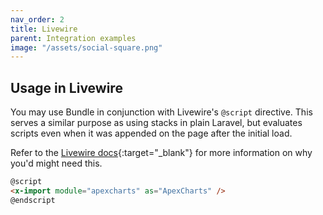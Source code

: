 ```yaml
---
nav_order: 2
title: Livewire
parent: Integration examples
image: "/assets/social-square.png"
---
```


## Usage in Livewire

You may use Bundle in conjunction with Livewire's `@script` directive. This serves a similar purpose as using stacks in plain Laravel, but evaluates scripts even when it was appended on the page after the initial load.

Refer to the [Livewire docs](https://livewire.laravel.com/docs/javascript#using-javascript-in-livewire-components){:target="\_blank"} for more information on why you'd might need this.

```html
@script
<x-import module="apexcharts" as="ApexCharts" />
@endscript
```
